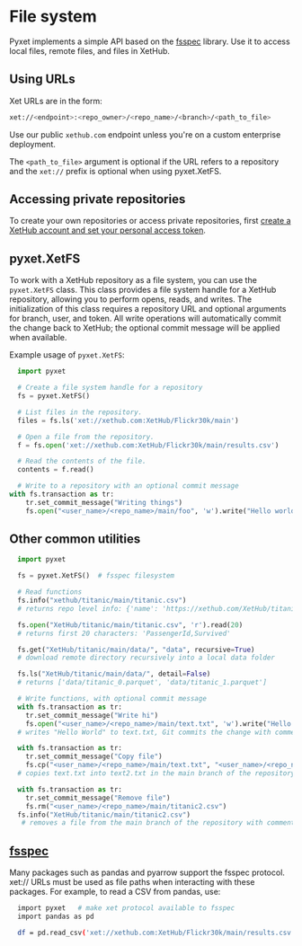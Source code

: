 # File system

Pyxet implements a simple API based on the [fsspec](https://filesystem-spec.readthedocs.io/en/latest/)
library. Use it to access local files, remote files, and files in XetHub.

## Using URLs

Xet URLs are in the form:
```sh
xet://<endpoint>:<repo_owner>/<repo_name>/<branch>/<path_to_file>
```

Use our public `xethub.com` endpoint unless you're on a custom enterprise deployment.

The `<path_to_file>` argument is optional if the URL
refers to a repository and the `xet://` prefix is optional when using pyxet.XetFS.

## Accessing private repositories

To create your own repositories or access private repositories, first [create a XetHub account and set your personal access token](quickstart.md).

## pyxet.XetFS

To work with a XetHub repository as a file system, you can use the `pyxet.XetFS` class. This class provides a file
system handle
for a XetHub repository, allowing you to perform opens, reads, and writes. The initialization of
this class
requires a repository URL and optional arguments for branch, user, and token. All write operations will 
automatically commit the change back to XetHub; the optional commit message will be applied when available.

Example usage of `pyxet.XetFS`:

```python
  import pyxet

  # Create a file system handle for a repository
  fs = pyxet.XetFS()

  # List files in the repository.
  files = fs.ls('xet://xethub.com:XetHub/Flickr30k/main')

  # Open a file from the repository.
  f = fs.open('xet://xethub.com:XetHub/Flickr30k/main/results.csv')

  # Read the contents of the file.
  contents = f.read()

  # Write to a repository with an optional commit message
with fs.transaction as tr:
    tr.set_commit_message("Writing things")
    fs.open("<user_name>/<repo_name>/main/foo", 'w').write("Hello world!")
```

## Other common utilities
```python
  import pyxet

  fs = pyxet.XetFS()  # fsspec filesystem

  # Read functions
  fs.info("xethub/titanic/main/titanic.csv")
  # returns repo level info: {'name': 'https://xethub.com/XetHub/titanic/titanic.csv', 'size': 61194, 'type': 'file'}

  fs.open("XetHub/titanic/main/titanic.csv", 'r').read(20)
  # returns first 20 characters: 'PassengerId,Survived'

  fs.get("XetHub/titanic/main/data/", "data", recursive=True)
  # download remote directory recursively into a local data folder

  fs.ls("XetHub/titanic/main/data/", detail=False)
  # returns ['data/titanic_0.parquet', 'data/titanic_1.parquet']

  # Write functions, with optional commit message
  with fs.transaction as tr:
    tr.set_commit_message("Write hi")
    fs.open("<user_name>/<repo_name>/main/text.txt", 'w').write("Hello world!")
  # writes "Hello World" to text.txt, Git commits the change with comment "Write hi" in the main branch of the repository

  with fs.transaction as tr:
    tr.set_commit_message("Copy file")
    fs.cp("<user_name>/<repo_name>/main/text.txt", "<user_name>/<repo_name>/main/text2.txt")
  # copies text.txt into text2.txt in the main branch of the repository, commits the change with "Copy file"

  with fs.transaction as tr:
    tr.set_commit_message("Remove file")
    fs.rm("<user_name>/<repo_name>/main/titanic2.csv")
  fs.info("XetHub/titanic/main/titanic2.csv") 
   # removes a file from the main branch of the repository with comment "Remove file"
```

## [fsspec](https://filesystem-spec.readthedocs.io/en/latest/usage.html)

Many packages such as pandas and pyarrow support the fsspec protocol.
xet:// URLs must be used as file paths when interacting with these packages. For example, to read a CSV from pandas, use:

```sh
  import pyxet   # make xet protocol available to fsspec
  import pandas as pd

  df = pd.read_csv('xet://xethub.com:XetHub/Flickr30k/main/results.csv')
```

